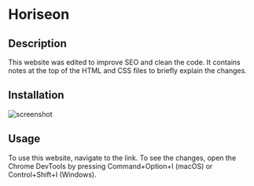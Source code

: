 # Horiseon

## Description

This website was edited to improve SEO and clean the code. It contains notes at the top of the HTML and CSS files to briefly explain the changes.

## Installation


![screenshot](/assets/images/horiseon-screenshot.png)

## Usage

To use this website, navigate to the link. To see the changes, open the Chrome DevTools by pressing Command+Option+I (macOS) or Control+Shift+I (Windows).